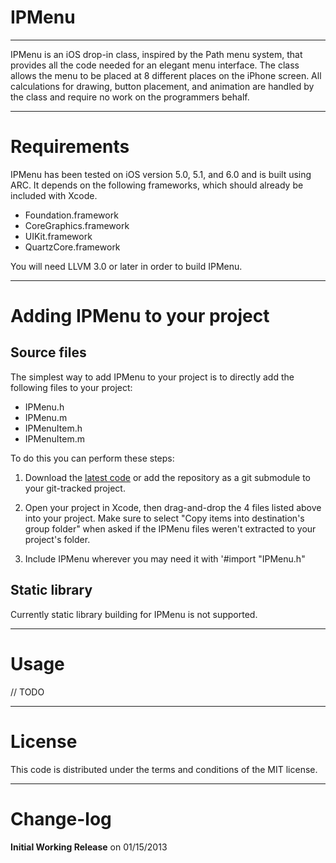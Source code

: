 IPMenu
=============
-------------

IPMenu is an iOS drop-in class, inspired by the Path menu system, that provides all the code needed for an elegant menu interface. The class allows the menu to be placed at 8 different places on the iPhone screen. All calculations for drawing, button placement, and animation are handled by the class and require no work on the programmers behalf.

------------
Requirements
============

IPMenu has been tested on iOS version 5.0, 5.1, and 6.0 and is built using ARC. It depends on the following frameworks, which should already be included with Xcode.

- Foundation.framework
- CoreGraphics.framework
- UIKit.framework
- QuartzCore.framework

You will need LLVM 3.0 or later in order to build IPMenu. 

------------------------------------
Adding IPMenu to your project
====================================

Source files
------------

The simplest way to add IPMenu to your project is to directly add the following files to your project:
- IPMenu.h
- IPMenu.m
- IPMenuItem.h
- IPMenuItem.m

To do this you can perform these steps:
1. Download the [latest code](https://github.com/ButkiewiczP/IPMenu) or add the repository as a git submodule to your git-tracked project.

2. Open your project in Xcode, then drag-and-drop the 4 files listed above into your project. Make sure to select "Copy items into destination's group folder" when asked if the IPMenu files weren't extracted to your project's folder.

3. Include IPMenu wherever you may need it with '#import "IPMenu.h" 


Static library
--------------

Currently static library building for IPMenu is not supported.

-----
Usage
=====

// TODO

-------
License
=======

This code is distributed under the terms and conditions of the MIT license. 

----------
Change-log
==========

**Initial Working Release** on 01/15/2013